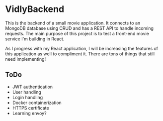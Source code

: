 # VidlyBackend

This is the backend of a small movie application. It connects to an MongoDB
database using CRUD and has a REST API to handle incoming requests. The main
purpose of this project is to test a front-end movie service I'm building in
React.

As I progress with my React application, I will be increasing the features of
this application as well to compliment it. There are tons of things that still
need implementing!

## ToDo

- JWT authentication
- User handling
- Login handling
- Docker containerization
- HTTPS certificate
- Learning envoy?
